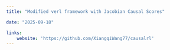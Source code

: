 ```yaml
---
title: "Modified verl framework with Jacobian Causal Scores"

date: "2025-09-18"

links:
    website: 'https://github.com/XiangqiWang77/causalrl'
---
```

